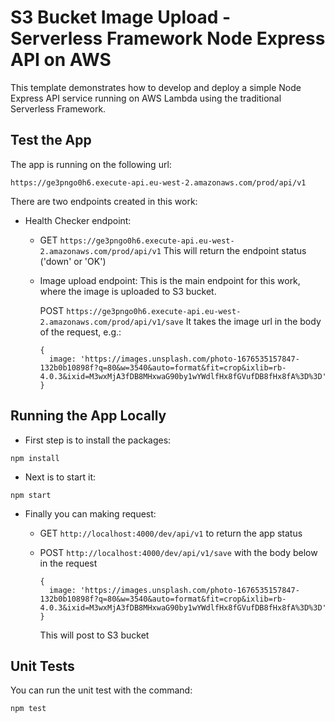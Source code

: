 # S3 Bucket Image Upload - Serverless Framework Node Express API on AWS

This template demonstrates how to develop and deploy a simple Node Express API service running on AWS Lambda using the traditional Serverless Framework.

## Test the App
The app is running on the following url: 
```console 
https://ge3pngo0h6.execute-api.eu-west-2.amazonaws.com/prod/api/v1
```

There are two endpoints created in this work:
* Health Checker endpoint:

  - GET ```https://ge3pngo0h6.execute-api.eu-west-2.amazonaws.com/prod/api/v1```
  This will return the endpoint status ('down' or 'OK')

  - Image upload endpoint:
  This is the main endpoint for this work, where the image is uploaded to S3 bucket.

    POST ```https://ge3pngo0h6.execute-api.eu-west-2.amazonaws.com/prod/api/v1/save```
    It takes the image url in the body of the request, e.g.:
    ```console 
    {
      image: 'https://images.unsplash.com/photo-1676535157847-132b0b10898f?q=80&w=3540&auto=format&fit=crop&ixlib=rb-4.0.3&ixid=M3wxMjA3fDB8MHxwaG90by1wYWdlfHx8fGVufDB8fHx8fA%3D%3D'
    }
    ```


## Running the App Locally

* First step is to install the packages:
```console 
npm install
```

* Next is to start it:
```console 
npm start
```

* Finally you can making request:

  - GET ```http://localhost:4000/dev/api/v1``` to return the app status

  - POST ```http://localhost:4000/dev/api/v1/save``` with the body below in the request
    ```console 
    {
      image: 'https://images.unsplash.com/photo-1676535157847-132b0b10898f?q=80&w=3540&auto=format&fit=crop&ixlib=rb-4.0.3&ixid=M3wxMjA3fDB8MHxwaG90by1wYWdlfHx8fGVufDB8fHx8fA%3D%3D'
    }
    ```
    This will post to S3 bucket

## Unit Tests
You can run the unit test with the command:
```console 
npm test
```
